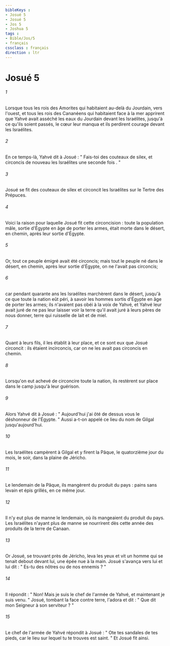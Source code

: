```yaml
---
bibleKeys : 
- Josué 5
- Josué 5
- Jos 5
- Joshua 5
tags : 
- Bible/Jos/5
- français
cssclass : français
direction : ltr
---
```


# Josué 5

###### 1
Lorsque tous les rois des Amorites qui habitaient au-delà du Jourdain, vers l'ouest, et tous les rois des Cananéens qui habitaient face à la mer apprirent que Yahvé avait asséché les eaux du Jourdain devant les Israélites, jusqu'à ce qu'ils soient passés, le cœur leur manqua et ils perdirent courage devant les Israélites. 
###### 2
En ce temps-là, Yahvé dit à Josué : " Fais-toi des couteaux de silex, et circoncis de nouveau les Israélites une seconde fois . " 
###### 3
Josué se fit des couteaux de silex et circoncit les Israélites sur le Tertre des Prépuces. 
###### 4
Voici la raison pour laquelle Josué fit cette circoncision : toute la population mâle, sortie d'Égypte en âge de porter les armes, était morte dans le désert, en chemin, après leur sortie d'Égypte. 
###### 5
Or, tout ce peuple émigré avait été circoncis; mais tout le peuple né dans le désert, en chemin, après leur sortie d'Égypte, on ne l'avait pas circoncis; 
###### 6
car pendant quarante ans les Israélites marchèrent dans le désert, jusqu'à ce que toute la nation eût péri, à savoir les hommes sortis d'Égypte en âge de porter les armes; ils n'avaient pas obéi à la voix de Yahvé, et Yahvé leur avait juré de ne pas leur laisser voir la terre qu'il avait juré à leurs pères de nous donner, terre qui ruisselle de lait et de miel. 
###### 7
Quant à leurs fils, il les établit à leur place, et ce sont eux que Josué circoncit : ils étaient incirconcis, car on ne les avait pas circoncis en chemin. 
###### 8
Lorsqu'on eut achevé de circoncire toute la nation, ils restèrent sur place dans le camp jusqu'à leur guérison. 
###### 9
Alors Yahvé dit à Josué : " Aujourd'hui j'ai ôté de dessus vous le déshonneur de l'Égypte. " Aussi a-t-on appelé ce lieu du nom de Gilgal jusqu'aujourd'hui. 
###### 10
Les Israélites campèrent à Gilgal et y firent la Pâque, le quatorzième jour du mois, le soir, dans la plaine de Jéricho. 
###### 11
Le lendemain de la Pâque, ils mangèrent du produit du pays : pains sans levain et épis grillés, en ce même jour. 
###### 12
Il n'y eut plus de manne le lendemain, où ils mangeaient du produit du pays. Les Israélites n'ayant plus de manne se nourrirent dès cette année des produits de la terre de Canaan. 
###### 13
Or Josué, se trouvant près de Jéricho, leva les yeux et vit un homme qui se tenait debout devant lui, une épée nue à la main. Josué s'avança vers lui et lui dit : " Es-tu des nôtres ou de nos ennemis ? " 
###### 14
Il répondit : " Non! Mais je suis le chef de l'armée de Yahvé, et maintenant je suis venu. " Josué, tombant la face contre terre, l'adora et dit : " Que dit mon Seigneur à son serviteur ? " 
###### 15
Le chef de l'armée de Yahvé répondit à Josué : " Ote tes sandales de tes pieds, car le lieu sur lequel tu te trouves est saint. " Et Josué fit ainsi. 
